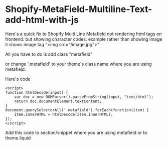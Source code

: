 # Shopify-MetaField-Multiline-Text-add-html-with-js
Here's a quick fix to Shopify Multi Line Metafield not rendering html tags on frontend. but showing character codes. example rather than showing image it shows image tag "&lt;img src="/image.jpg">"


All you have to do is add class "metafield"

or change '.metafield' to your theme's class name where you are using metafield.


Here's code

```
<script>
function htmlDecode(input) {
	var doc = new DOMParser().parseFromString(input, "text/html");
	return doc.documentElement.textContent;
}
document.querySelectorAll('.metafield').forEach(function(item) {
	item.innerHTML = htmlDecode(item.innerHTML);
});
</script>
```

Add this code to section/snippet where you are using metafield or to theme.liquid
